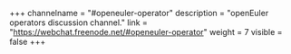 +++
channelname = "#openeuler-operator"
description = "openEuler operators discussion channel."
link = "https://webchat.freenode.net/#openeuler-operator"
weight =  7
visible = false
+++
